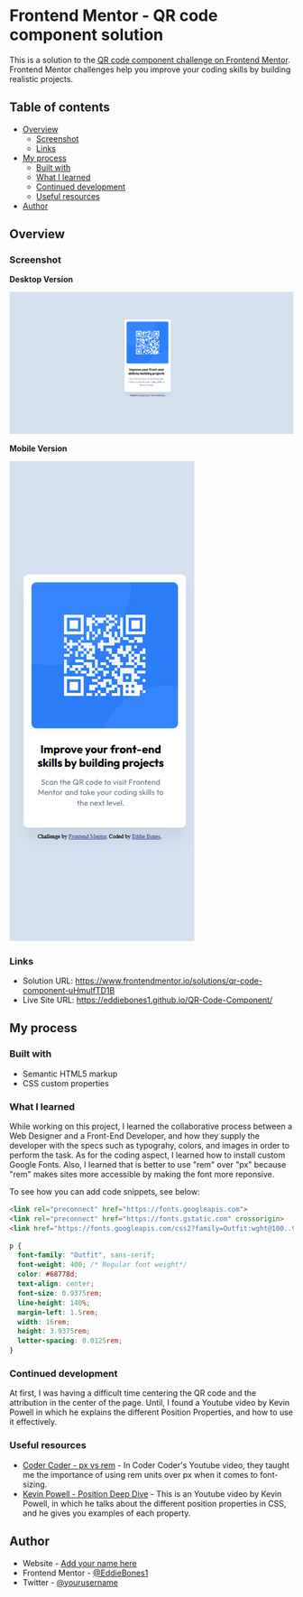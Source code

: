 # Frontend Mentor - QR code component solution

This is a solution to the [QR code component challenge on Frontend Mentor](https://www.frontendmentor.io/challenges/qr-code-component-iux_sIO_H). Frontend Mentor challenges help you improve your coding skills by building realistic projects. 

## Table of contents

- [Overview](#overview)
  - [Screenshot](#screenshot)
  - [Links](#links)
- [My process](#my-process)
  - [Built with](#built-with)
  - [What I learned](#what-i-learned)
  - [Continued development](#continued-development)
  - [Useful resources](#useful-resources)
- [Author](#author)


## Overview

### Screenshot
**Desktop Version**

![](Screenshots/QR-Code-Desktop-Screenshot.PNG)

**Mobile Version**

![](Screenshots/QR-Code-Mobile-Screenshot.PNG)



### Links

- Solution URL: https://www.frontendmentor.io/solutions/qr-code-component-uHmulfTD1B
- Live Site URL: https://eddiebones1.github.io/QR-Code-Component/
## My process

### Built with

- Semantic HTML5 markup
- CSS custom properties


### What I learned

While working on this project, I learned the collaborative process between a Web Designer and a Front-End Developer, and how they supply the developer with the specs such as typograhy, colors, and images in order to perform the task. As for the coding aspect, I learned how to install custom Google Fonts. Also, I learned that is better to use "rem" over "px" because "rem" makes sites more accessible by making the font more reponsive. 

To see how you can add code snippets, see below:

```html
<link rel="preconnect" href="https://fonts.googleapis.com">
<link rel="preconnect" href="https://fonts.gstatic.com" crossorigin>
<link href="https://fonts.googleapis.com/css2?family=Outfit:wght@100..900&display=swap" rel="stylesheet">
```
```css
p {
  font-family: "Outfit", sans-serif;
  font-weight: 400; /* Regular font weight*/
  color: #68778d;
  text-align: center;
  font-size: 0.9375rem;
  line-height: 140%;
  margin-left: 1.5rem;
  width: 16rem;
  height: 3.9375rem;
  letter-spacing: 0.0125rem;
}
```

### Continued development

At first, I was having a difficult time centering the QR code and the attribution in the center of the page. Until, I found a Youtube video by Kevin Powell in which he explains the different Position Properties, and how to use it effectively. 


### Useful resources

- [Coder Coder - px vs rem](https://www.youtube.com/watch?v=dHbYcAncAgQ) - In Coder Coder's Youtube video, they taught me the importance of using rem units over px when it comes to font-sizing. 
- [Kevin Powell - Position Deep Dive](https://www.youtube.com/watch?v=fF_NVrd1s14) - This is an Youtube video by Kevin Powell, in which he talks about the different position properties in CSS, and he gives you examples of each property.


## Author

- Website - [Add your name here](https://www.your-site.com)
- Frontend Mentor - [@EddieBones1](https://www.frontendmentor.io/profile/EddieBones1)
- Twitter - [@yourusername](https://www.twitter.com/yourusername)
